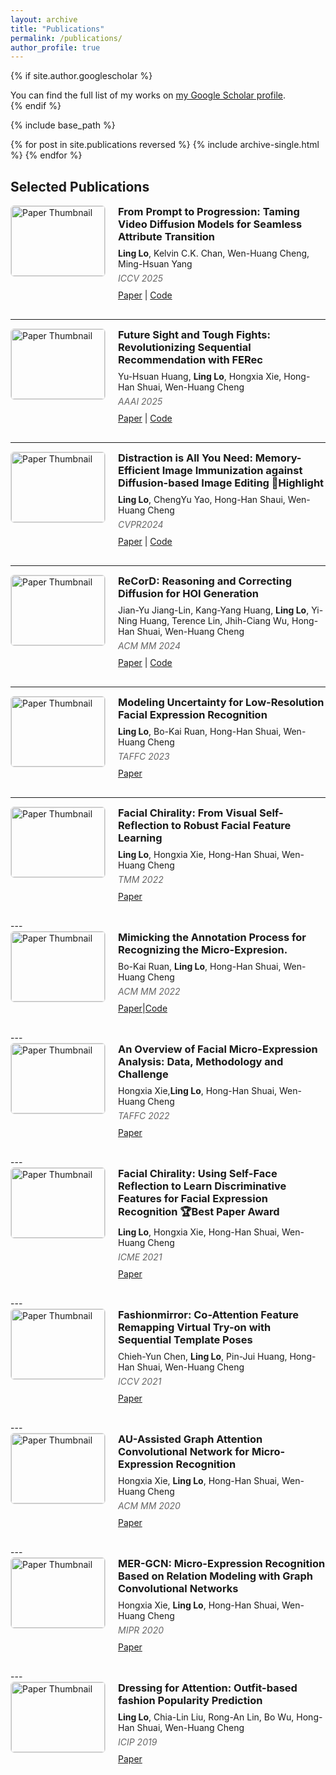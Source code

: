 ```yaml
---
layout: archive
title: "Publications"
permalink: /publications/
author_profile: true
---
```


{% if site.author.googlescholar %}
  <div class="wordwrap">You can find the full list of my works on <a href="{{site.author.googlescholar}}">my Google Scholar profile</a>.</div>
{% endif %}

{% include base_path %}

{% for post in site.publications reversed %}
  {% include archive-single.html %}
{% endfor %}


## Selected Publications


<div style="display: flex; gap: 20px; margin-bottom: 30px; align-items: flex-start;">
  <div style="flex-shrink: 0;">
    <img src="paper-thumbnail-1.jpg" alt="Paper Thumbnail" style="width: 150px; height: 112px; border: 1px solid #ddd; border-radius: 6px; object-fit: cover;">
  </div>
  <div style="flex: 1;">
    <h3 style="margin-top: 0; margin-bottom: 8px;">From Prompt to Progression: Taming Video Diffusion Models for Seamless Attribute Transition </h3>
    <div style="margin-bottom: 6px;"><strong>Ling Lo</strong>, Kelvin C.K. Chan, Wen-Huang Cheng, Ming-Hsuan Yang</div>
    <div style="font-style: italic; color: #666; margin-bottom: 10px;"><em>ICCV 2025</em></div>
    <div><a href="https://arxiv.org/abs/2509.19690">Paper</a> | <a href="https://github.com/lynn-ling-lo/Prompt2Progression">Code</a></div>
  </div>
</div>

---

<div style="display: flex; gap: 20px; margin-bottom: 30px; align-items: flex-start;">
  <div style="flex-shrink: 0;">
    <img src="paper-thumbnail-2.jpg" alt="Paper Thumbnail" style="width: 150px; height: 112px; border: 1px solid #ddd; border-radius: 6px; object-fit: cover;">
  </div>
  <div style="flex: 1;">
    <h3 style="margin-top: 0; margin-bottom: 8px;">Future Sight and Tough Fights: Revolutionizing Sequential Recommendation with FERec</h3>
    <div style="margin-bottom: 6px;">Yu-Hsuan Huang, <strong>Ling Lo</strong>, Hongxia Xie, Hong-Han Shuai, Wen-Huang Cheng</div>
    <div style="font-style: italic; color: #666; margin-bottom: 10px;"><em>AAAI 2025</em></div>
    <div><a href="https://arxiv.org/abs/2412.11589">Paper</a> | <a href="https://github.com/uikdwnd/FENRec">Code</a></div>
  </div>
</div>

---


<div style="display: flex; gap: 20px; margin-bottom: 30px; align-items: flex-start;">
  <div style="flex-shrink: 0;">
    <img src="paper-thumbnail-3.jpg" alt="Paper Thumbnail" style="width: 150px; height: 112px; border: 1px solid #ddd; border-radius: 6px; object-fit: cover;">
  </div>
  <div style="flex: 1;">
    <h3 style="margin-top: 0; margin-bottom: 8px;">Distraction is All You Need: Memory-Efficient Image Immunization against Diffusion-based Image Editing  🌟<strong>Highlight</strong></h3>
    <div style="margin-bottom: 6px;"><strong>Ling Lo</strong>, ChengYu Yao, Hong-Han Shaui, Wen-Huang Cheng</div>
    <div style="font-style: italic; color: #666; margin-bottom: 10px;"><em>CVPR2024</em></div>
    <div><a href="[link-to-pdf](https://openaccess.thecvf.com/content/CVPR2024/papers/Lo_Distraction_is_All_You_Need_Memory-Efficient_Image_Immunization_against_Diffusion-Based_CVPR_2024_paper.pdf)">Paper</a> | <a href="https://github.com/lynn-ling-lo/DAYN">Code</a></div>
  </div>
</div>

---

<div style="display: flex; gap: 20px; margin-bottom: 30px; align-items: flex-start;">
  <div style="flex-shrink: 0;">
    <img src="paper-thumbnail-4.jpg" alt="Paper Thumbnail" style="width: 150px; height: 112px; border: 1px solid #ddd; border-radius: 6px; object-fit: cover;">
  </div>
  <div style="flex: 1;">
    <h3 style="margin-top: 0; margin-bottom: 8px;">ReCorD: Reasoning and Correcting Diffusion for HOI Generation</h3>
    <div style="margin-bottom: 6px;">Jian-Yu Jiang-Lin, Kang-Yang Huang, <strong>Ling Lo</strong>, Yi-Ning Huang, Terence Lin, Jhih-Ciang Wu, Hong-Han Shuai, Wen-Huang Cheng</div>
    <div style="font-style: italic; color: #666; margin-bottom: 10px;"><em>ACM MM 2024</em></div>
    <div><a href="https://arxiv.org/abs/2407.17911">Paper</a> | <a href="https://github.com/j1anglin/ReCorD">Code</a></div>
  </div>
</div>

---

<div style="display: flex; gap: 20px; margin-bottom: 30px; align-items: flex-start;">
  <div style="flex-shrink: 0;">
    <img src="paper-thumbnail-5.jpg" alt="Paper Thumbnail" style="width: 150px; height: 112px; border: 1px solid #ddd; border-radius: 6px; object-fit: cover;">
  </div>
  <div style="flex: 1;">
    <h3 style="margin-top: 0; margin-bottom: 8px;">Modeling Uncertainty for Low-Resolution Facial Expression Recognition</h3>
    <div style="margin-bottom: 6px;"><strong>Ling Lo</strong>, Bo-Kai Ruan, Hong-Han Shuai, Wen-Huang Cheng</div>
    <div style="font-style: italic; color: #666; margin-bottom: 10px;"><em>TAFFC 2023</em></div>
    <div><a href="https://ieeexplore.ieee.org/document/10098204">Paper</a></div>
  </div>
</div>

---


<div style="display: flex; gap: 20px; margin-bottom: 30px; align-items: flex-start;">
  <div style="flex-shrink: 0;">
    <img src="paper-thumbnail-5.jpg" alt="Paper Thumbnail" style="width: 150px; height: 112px; border: 1px solid #ddd; border-radius: 6px; object-fit: cover;">
  </div>
  <div style="flex: 1;">
    <h3 style="margin-top: 0; margin-bottom: 8px;">Facial Chirality: From Visual Self-Reflection to Robust Facial Feature Learning</h3>
    <div style="margin-bottom: 6px;"><strong>Ling Lo</strong>, Hongxia Xie, Hong-Han Shuai, Wen-Huang Cheng</div>
    <div style="font-style: italic; color: #666; margin-bottom: 10px;"><em>TMM 2022</em></div>
    <div><a href="https://ieeexplore.ieee.org/document/9852298">Paper</a></div>
  </div>
</div>
---


<div style="display: flex; gap: 20px; margin-bottom: 30px; align-items: flex-start;">
  <div style="flex-shrink: 0;">
    <img src="paper-thumbnail-5.jpg" alt="Paper Thumbnail" style="width: 150px; height: 112px; border: 1px solid #ddd; border-radius: 6px; object-fit: cover;">
  </div>
  <div style="flex: 1;">
    <h3 style="margin-top: 0; margin-bottom: 8px;">Mimicking the Annotation Process for Recognizing the Micro-Expresion.</h3>
    <div style="margin-bottom: 6px;">Bo-Kai Ruan, <strong>Ling Lo</strong>, Hong-Han Shuai, Wen-Huang Cheng</div>
    <div style="font-style: italic; color: #666; margin-bottom: 10px;"><em>ACM MM 2022</em></div>
    <div><a href="https://dl.acm.org/doi/10.1145/3503161.3548185">Paper</a>|<a href="https://github.com/Justin900429/mimicking-annotation-micro-expression-recognition">Code</a></div>
  </div>
</div>
---


<div style="display: flex; gap: 20px; margin-bottom: 30px; align-items: flex-start;">
  <div style="flex-shrink: 0;">
    <img src="paper-thumbnail-5.jpg" alt="Paper Thumbnail" style="width: 150px; height: 112px; border: 1px solid #ddd; border-radius: 6px; object-fit: cover;">
  </div>
  <div style="flex: 1;">
    <h3 style="margin-top: 0; margin-bottom: 8px;">An Overview of Facial Micro-Expression Analysis: Data, Methodology and Challenge</h3>
    <div style="margin-bottom: 6px;">Hongxia Xie,<strong>Ling Lo</strong>, Hong-Han Shuai, Wen-Huang Cheng</div>
    <div style="font-style: italic; color: #666; margin-bottom: 10px;"><em>TAFFC 2022</em></div>
    <div><a href="https://ieeexplore.ieee.org/document/9684697">Paper</a></div>
  </div>
</div>
---
<div style="display: flex; gap: 20px; margin-bottom: 30px; align-items: flex-start;">
  <div style="flex-shrink: 0;">
    <img src="paper-thumbnail-5.jpg" alt="Paper Thumbnail" style="width: 150px; height: 112px; border: 1px solid #ddd; border-radius: 6px; object-fit: cover;">
  </div>
  <div style="flex: 1;">
    <h3 style="margin-top: 0; margin-bottom: 8px;">Facial Chirality: Using Self-Face Reflection to Learn Discriminative Features for Facial Expression Recognition  🏆<strong>Best Paper Award</strong></h3>
    <div style="margin-bottom: 6px;"><strong>Ling Lo</strong>, Hongxia Xie, Hong-Han Shuai, Wen-Huang Cheng</div>
    <div style="font-style: italic; color: #666; margin-bottom: 10px;"><em>ICME 2021</em></div>
    <div><a href="https://ieeexplore.ieee.org/document/9428120">Paper</a></div>
  </div>
</div>
---
<div style="display: flex; gap: 20px; margin-bottom: 30px; align-items: flex-start;">
  <div style="flex-shrink: 0;">
    <img src="paper-thumbnail-5.jpg" alt="Paper Thumbnail" style="width: 150px; height: 112px; border: 1px solid #ddd; border-radius: 6px; object-fit: cover;">
  </div>
  <div style="flex: 1;">
    <h3 style="margin-top: 0; margin-bottom: 8px;">Fashionmirror: Co-Attention Feature Remapping Virtual Try-on with Sequential Template Poses</h3>
    <div style="margin-bottom: 6px;">Chieh-Yun Chen, <strong>Ling Lo</strong>, Pin-Jui Huang, Hong-Han Shuai, Wen-Huang Cheng</div>
    <div style="font-style: italic; color: #666; margin-bottom: 10px;"><em>ICCV 2021</em></div>
    <div><a href="https://openaccess.thecvf.com/content/ICCV2021/papers/Chen_FashionMirror_Co-Attention_Feature-Remapping_Virtual_Try-On_With_Sequential_Template_Poses_ICCV_2021_paper.pdf">Paper</a></div>
  </div>
</div>
---
<div style="display: flex; gap: 20px; margin-bottom: 30px; align-items: flex-start;">
  <div style="flex-shrink: 0;">
    <img src="paper-thumbnail-5.jpg" alt="Paper Thumbnail" style="width: 150px; height: 112px; border: 1px solid #ddd; border-radius: 6px; object-fit: cover;">
  </div>
  <div style="flex: 1;">
    <h3 style="margin-top: 0; margin-bottom: 8px;">AU-Assisted Graph Attention Convolutional Network for Micro-Expression Recognition</h3>
    <div style="margin-bottom: 6px;">Hongxia Xie, <strong>Ling Lo</strong>, Hong-Han Shuai, Wen-Huang Cheng</div>
    <div style="font-style: italic; color: #666; margin-bottom: 10px;"><em>ACM MM 2020</em></div>
    <div><a href="https://basiclab.lab.nycu.edu.tw/assets/AU-GACN+AU-ICG_MM2020.pdf">Paper</a></div>
  </div>
</div>
---
<div style="display: flex; gap: 20px; margin-bottom: 30px; align-items: flex-start;">
  <div style="flex-shrink: 0;">
    <img src="paper-thumbnail-5.jpg" alt="Paper Thumbnail" style="width: 150px; height: 112px; border: 1px solid #ddd; border-radius: 6px; object-fit: cover;">
  </div>
  <div style="flex: 1;">
    <h3 style="margin-top: 0; margin-bottom: 8px;">MER-GCN: Micro-Expression Recognition Based on Relation Modeling with Graph Convolutional Networks</h3>
    <div style="margin-bottom: 6px;">Hongxia Xie, <strong>Ling Lo</strong>, Hong-Han Shuai, Wen-Huang Cheng</div>
    <div style="font-style: italic; color: #666; margin-bottom: 10px;"><em>MIPR 2020</em></div>
    <div><a href="https://arxiv.org/abs/2004.08915">Paper</a></div>
  </div>
</div>
---
<div style="display: flex; gap: 20px; margin-bottom: 30px; align-items: flex-start;">
  <div style="flex-shrink: 0;">
    <img src="paper-thumbnail-5.jpg" alt="Paper Thumbnail" style="width: 150px; height: 112px; border: 1px solid #ddd; border-radius: 6px; object-fit: cover;">
  </div>
  <div style="flex: 1;">
    <h3 style="margin-top: 0; margin-bottom: 8px;">Dressing for Attention: Outfit-based fashion Popularity Prediction</h3>
    <div style="margin-bottom: 6px;"><strong>Ling Lo</strong>, Chia-Lin Liu, Rong-An Lin, Bo Wu, Hong-Han Shuai, Wen-Huang Cheng</div>
    <div style="font-style: italic; color: #666; margin-bottom: 10px;"><em>ICIP 2019</em></div>
    <div><a href="https://ieeexplore.ieee.org/document/8803461">Paper</a></div>
  </div>
</div>


